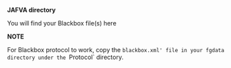 **JAFVA directory**

You will find your Blackbox file(s) here

**NOTE**

For Blackbox protocol to work, copy the `blackbox.xml' file in your fgdata
directory under the `Protocol` directory.
